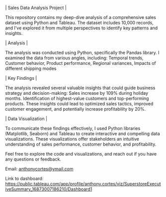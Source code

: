 | Sales Data Analysis Project |

This repository contains my deep-dive analysis of a comprehensive sales dataset using Python and Tableau. The dataset includes 10,000 records, and I've explored it from multiple perspectives to identify key patterns and insights.


| Analysis |

The analysis was conducted using Python, specifically the Pandas library. I examined the data from various angles, including:
Temporal trends,
Customer behavior,
Product performance,
Regional variances,
Impacts of different shipping modes

| Key Findings |

The analysis revealed several valuable insights that could guide business strategy and decision-making:
Sales increase by 109% during holiday months.
Identification of highest-value customers and top-performing products.
These insights could lead to optimized sales tactics, improved customer engagement, and potentially increase profitability by 20%.

| Data Visualization |

To communicate these findings effectively, I used Python libraries (Matplotlib, Seaborn) and Tableau to create interactive and compelling data visualizations. These visualizations offer stakeholders an intuitive understanding of sales performance, customer behavior, and profitability.

Feel free to explore the code and visualizations, and reach out if you have any questions or feedback.

Email: anthonycortes@ymail.com

Link to dashboard: https://public.tableau.com/app/profile/anthony.cortes/viz/SuperstoreExecutiveSummary_16873007186210/Dashboard1
